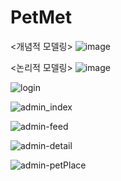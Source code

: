 # PetMet
<개념적 모델링>
![image](https://user-images.githubusercontent.com/46362346/104829346-33209e80-58b6-11eb-9199-1deedfff3b97.png)

<논리적 모델링>
![image](https://user-images.githubusercontent.com/46362346/104829347-3a47ac80-58b6-11eb-8cb4-ce0631a26bb3.png)

![login](https://user-images.githubusercontent.com/46362346/104574555-836ee500-5699-11eb-860c-0fc742720021.png)

![admin_index](https://user-images.githubusercontent.com/46362346/104574568-8669d580-5699-11eb-8cd6-2b1c5afddfc1.png)

![admin-feed](https://user-images.githubusercontent.com/46362346/104574577-879b0280-5699-11eb-8a37-145a6249d2bd.png)

![admin-detail](https://user-images.githubusercontent.com/46362346/104574580-88cc2f80-5699-11eb-9017-51cf5c8876aa.png)

![admin-petPlace](https://user-images.githubusercontent.com/46362346/104574584-8964c600-5699-11eb-8b66-feae668e6ead.png)
